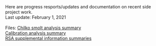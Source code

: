 <body>Here are progress resports/updates and documentation on recent side project work.</body>     
<br>
<body>Last update: February 1, 2021</body>
<br>
<br>
<body>Files:</body>
<a href="chilko_smolts.html">Chilko smolt analysis summary</a>
<br>
<a href="calibration_doc.html">Calibration analysis summary</a>
<br>
<a href="arrival_timing_markdown.html">RSA supplemental information summaries</a>
